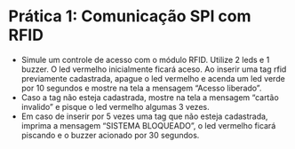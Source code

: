# Prática 1: Comunicação SPI com RFID

- Simule um controle de acesso com o módulo RFID. Utilize 2 leds e 1 buzzer. O led vermelho
inicialmente ficará aceso. Ao inserir uma tag rfid previamente cadastrada, apague o led
vermelho e acenda um led verde por 10 segundos e mostre na tela a mensagem “Acesso
liberado”.
- Caso a tag não esteja cadastrada, mostre na tela a mensagem “cartão invalido” e pisque o led
vermelho algumas 3 vezes.
- Em caso de inserir por 5 vezes uma tag que não esteja cadastrada, imprima a mensagem
“SISTEMA BLOQUEADO”, o led vermelho ficará piscando e o buzzer acionado por 30
segundos.